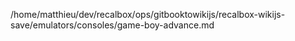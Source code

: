 /home/matthieu/dev/recalbox/ops/gitbooktowikijs/recalbox-wikijs-save/emulators/consoles/game-boy-advance.md